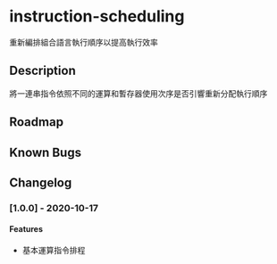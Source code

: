# instruction-scheduling
重新編排組合語言執行順序以提高執行效率
## Description
將一連串指令依照不同的運算和暫存器使用次序是否引響重新分配執行順序
## Roadmap

## Known Bugs

## Changelog
### [1.0.0] - 2020-10-17
#### Features
* 基本運算指令排程
